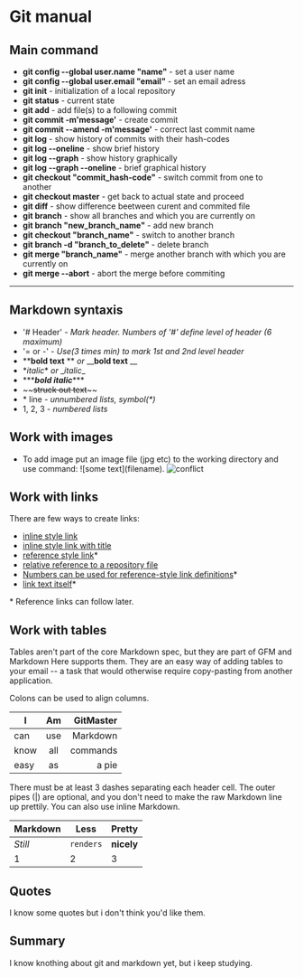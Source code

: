# Git manual
## Main command

* __git config --global user.name "name"__ - set a user name
* __git config --global user.email "email"__ - set an email adress
* __git init__ - initialization of a local repository
* __git status__ - current state
* __git add__ - add file(s) to a following commit
* __git commit -m'message'__ - create commit
* __git commit --amend -m'message'__ - correct last commit name
* __git log__ - show history of commits with their hash-codes
* __git log --oneline__ - show brief history
* __git log --graph__ - show history graphically
* __git log --graph --oneline__ - brief graphical history
* __git checkout "commit_hash-code"__ - switch commit from one to another
* __git checkout master__ - get back to actual state and proceed
* __git diff__ - show difference beetween curent and commited file
* __git branch__ - show all branches and which you are currently on
* __git branch "new_branch_name"__ - add new branch
* __git checkout "branch_name"__ - switch to another branch
* __git branch -d "branch_to_delete"__ - delete branch
* __git merge "branch_name"__ - merge another branch with which you are currently on
* __git merge --abort__ - abort the merge before commiting


---

## Markdown syntaxis


* '# Header' - _Mark header. Numbers of '#' define level of header (6 maximum)_
* '= or -' - _Use(3 times min) to mark 1st and 2nd level header_
* \*\***bold text** \*\* _or_ \_\___bold text__ \_\_
* \**italic*\* _or_ \__italic_\_
* \*\*\****bold italic***\*\*\*
* \~\~~~struck out text~~\~\~
* \* line - _unnumbered lists, symbol(*)_
* 1, 2, 3 - _numbered lists_

## Work with images

* To add image put an image file (jpg etc) to the working directory and use command: \!\[some text\]\(filename\).
![conflict](Conflict.bmp)
## Work with links
There are few ways to create links:

* [inline style link](https://www.wikipedia.org/)
* [inline style link with title](https://www.wikipedia.org/ "Wikipedia's Homepage")
* [reference style link][Arbitrary case-insensitive reference text]*
* [relative reference to a repository file](https://github.com/TheDarkestSouls/PraiseTheSun)
* [Numbers can be used for reference-style link definitions][1]*
* [link text itself]*

\* Reference links can follow later.

[arbitrary case-insensitive reference text]: https://www.mozilla.org
[1]: https://www.nasa.gov/
[link text itself]: https://www.fourseasons.com/

## Work with tables
Tables aren't part of the core Markdown spec, but they are part of GFM and Markdown Here supports them. They are an easy way of adding tables to your email -- a task that would otherwise require copy-pasting from another application.

Colons can be used to align columns.

| I    | Am  | GitMaster  |
| -----|:---:| ----------:|
| can  | use | Markdown   |
| know | all | commands   |
| easy | as  | a pie      |

There must be at least 3 dashes separating each header cell.
The outer pipes (|) are optional, and you don't need to make the 
raw Markdown line up prettily. You can also use inline Markdown.

Markdown | Less | Pretty
--- | --- | ---
*Still* | `renders` | **nicely**
1 | 2 | 3

## Quotes
I know some quotes but i don't think you'd like them.
## Summary
I know knothing about git and markdown yet, but i keep studying.

